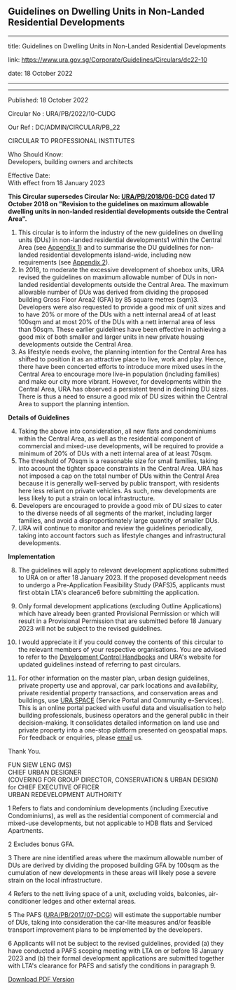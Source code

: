 ## Guidelines on Dwelling Units in Non-Landed Residential Developments

---

title: Guidelines on Dwelling Units in Non-Landed Residential Developments

link: https://www.ura.gov.sg/Corporate/Guidelines/Circulars/dc22-10

date: 18 October 2022

---

---

Published: 18 October 2022

Circular No : URA/PB/2022/10-CUDG

Our Ref : DC/ADMIN/CIRCULAR/PB_22

CIRCULAR TO PROFESSIONAL INSTITUTES

Who Should Know:  
Developers, building owners and architects

Effective Date:  
With effect from 18 January 2023

**This Circular supersedes Circular No: [URA/PB/2018/06-DCG](http://www.ura.gov.sg/Corporate/Guidelines/Circulars/dc18-06) dated 17 October 2018 on "Revision to the guidelines on maximum allowable dwelling units in non-landed residential developments outside the Central Area".**

1.  This circular is to inform the industry of the new guidelines on dwelling units (DUs) in non-landed residential developments1 within the Central Area (see [Appendix 1](https://www.ura.gov.sg/-/media/Corporate/Guidelines/Development-control/Circulars/2022/Oct/dc22-10_Appendix1.pdf)) and to summarise the DU guidelines for non-landed residential developments island-wide, including new requirements (see [Appendix 2](https://www.ura.gov.sg/-/media/Corporate/Guidelines/Development-control/Circulars/2022/Oct/dc22-10_Appendix2.pdf)).
2.  In 2018, to moderate the excessive development of shoebox units, URA revised the guidelines on maximum allowable number of DUs in non-landed residential developments outside the Central Area. The maximum allowable number of DUs was derived from dividing the proposed building Gross Floor Area2 (GFA) by 85 square metres (sqm)3. Developers were also requested to provide a good mix of unit sizes and to have 20% or more of the DUs with a nett internal area4 of at least 100sqm and at most 20% of the DUs with a nett internal area of less than 50sqm. These earlier guidelines have been effective in achieving a good mix of both smaller and larger units in new private housing developments outside the Central Area.
3.  As lifestyle needs evolve, the planning intention for the Central Area has shifted to position it as an attractive place to live, work and play. Hence, there have been concerted efforts to introduce more mixed uses in the Central Area to encourage more live-in population (including families) and make our city more vibrant. However, for developments within the Central Area, URA has observed a persistent trend in declining DU sizes. There is thus a need to ensure a good mix of DU sizes within the Central Area to support the planning intention.

**Details of Guidelines**

4.  Taking the above into consideration, all new flats and condominiums within the Central Area, as well as the residential component of commercial and mixed-use developments, will be required to provide a minimum of 20% of DUs with a nett internal area of at least 70sqm.
5.  The threshold of 70sqm is a reasonable size for small families, taking into account the tighter space constraints in the Central Area. URA has not imposed a cap on the total number of DUs within the Central Area because it is generally well-served by public transport, with residents here less reliant on private vehicles. As such, new developments are less likely to put a strain on local infrastructure.
6.  Developers are encouraged to provide a good mix of DU sizes to cater to the diverse needs of all segments of the market, including larger families, and avoid a disproportionately large quantity of smaller DUs.
7.  URA will continue to monitor and review the guidelines periodically, taking into account factors such as lifestyle changes and infrastructural developments.

**Implementation**

8.  The guidelines will apply to relevant development applications submitted to URA on or after 18 January 2023. If the proposed development needs to undergo a Pre-Application Feasibility Study (PAFS)5, applicants must first obtain LTA's clearance6 before submitting the application.
9.  Only formal development applications (excluding Outline Applications) which have already been granted Provisional Permission or which will result in a Provisional Permission that are submitted before 18 January 2023 will not be subject to the revised guidelines.
10. I would appreciate it if you could convey the contents of this circular to the relevant members of your respective organisations. You are advised to refer to the [Development Control Handbooks](https://www.ura.gov.sg/corporate/guidelines/Development-Control) and URA's website for updated guidelines instead of referring to past circulars.

11. For other information on the master plan, urban design guidelines, private property use and approval, car park locations and availability, private residential property transactions, and conservation areas and buildings, use [URA SPACE](http://www.ura.gov.sg/maps) (Service Portal and Community e-Services). This is an online portal packed with useful data and visualisation to help building professionals, business operators and the general public in their decision-making. It consolidates detailed information on land use and private property into a one-stop platform presented on geospatial maps. For feedback or enquiries, please [email](https://www.ura.gov.sg/feedbackWeb/contactus_feedback.jsp) us.

Thank You.

FUN SIEW LENG (MS)  
CHIEF URBAN DESIGNER  
(COVERING FOR GROUP DIRECTOR, CONSERVATION & URBAN DESIGN)  
for CHIEF EXECUTIVE OFFICER  
URBAN REDEVELOPMENT AUTHORITY

1 Refers to flats and condominium developments (including Executive Condominiums), as well as the residential component of commercial and mixed-use developments, but not applicable to HDB flats and Serviced Apartments.

2 Excludes bonus GFA.

3 There are nine identified areas where the maximum allowable number of DUs are derived by dividing the proposed building GFA by 100sqm as the cumulation of new developments in these areas will likely pose a severe strain on the local infrastructure.

4 Refers to the nett living space of a unit, excluding voids, balconies, air-conditioner ledges and other external areas.

5 The PAFS ([URA/PB/2017/07-DCG](https://www.ura.gov.sg/Corporate/Guidelines/Circulars/dc17-07)) will estimate the supportable number of DUs, taking into consideration the car-lite measures and/or feasible transport improvement plans to be implemented by the developers.

6 Applicants will not be subject to the revised guidelines, provided (a) they have conducted a PAFS scoping meeting with LTA on or before 18 January 2023 and (b) their formal development applications are submitted together with LTA's clearance for PAFS and satisfy the conditions in paragraph 9.

[Download PDF Version](https://www.ura.gov.sg/services/download_file.aspx?f={A48F3298-7AB2-49E8-8E9A-A113AF4F884C})